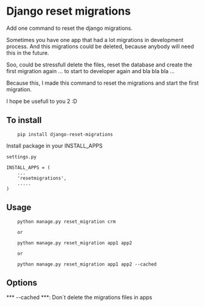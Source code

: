 # Django reset migrations

Add one command to reset the django migrations.

Sometimes you have one app that had a lot migrations in development process.
And this migrations could be deleted, because anybody will need this in the future.

Soo, could be stressfull delete the files, reset the database and create the first
migration again ... to start to developer again and bla bla bla ...

Because this, I made this command to reset the migrations and start the first migration.

I hope be usefull to you 2 :D


## To install

```
    pip install django-reset-migrations
```

Install package in your INSTALL_APPS


```
settings.py

INSTALL_APPS = (
    ...
    'resetmigrations',
    .....
)
```

## Usage


```
    python manage.py reset_migration crm

    or

    python manage.py reset_migration app1 app2

    or

    python manage.py reset_migration app1 app2 --cached
```


## Options

*** --cached ***:  Don´t delete the migrations files in apps
